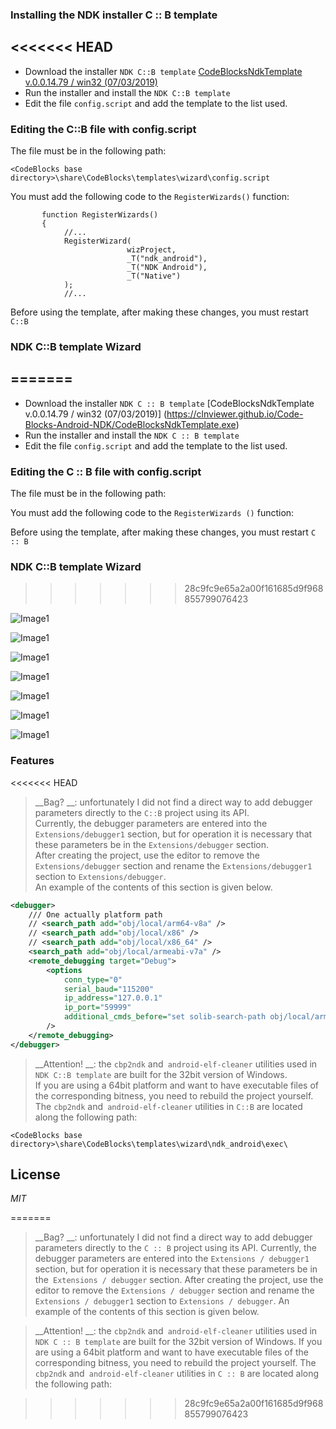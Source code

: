 ### Installing the NDK installer C :: B template

<<<<<<< HEAD
----------

- Download the installer `NDK C::B template` [CodeBlocksNdkTemplate v.0.0.14.79 / win32 (07/03/2019)](https://clnviewer.github.io/Code-Blocks-Android-NDK/CodeBlocksNdkTemplate.exe)  
- Run the installer and install the `NDK C::B template`  
- Edit the file `config.script` and add the template to the list used.  

### Editing the C::B file with config.script

 The file must be in the following path:

```
<CodeBlocks base directory>\share\CodeBlocks\templates\wizard\config.script

```

You must add the following code to the `RegisterWizards()` function:

```
       function RegisterWizards()
       {
            //...
            RegisterWizard(
                          wizProject,
                          _T("ndk_android"),
                          _T("NDK Android"),
                          _T("Native")
            );
            //...

```

Before using the template, after making these changes, you must restart `C::B`
 
 
### NDK C::B template Wizard
=======
 ----------

 - Download the installer `NDK C :: B template` [CodeBlocksNdkTemplate v.0.0.14.79 / win32 (07/03/2019)] (https://clnviewer.github.io/Code-Blocks-Android-NDK/CodeBlocksNdkTemplate.exe)
 - Run the installer and install the `NDK C :: B template`
 - Edit the file `config.script` and add the template to the list used.

 ### Editing the C :: B file with config.script

 The file must be in the following path:
 
 
 
 You must add the following code to the `RegisterWizards ()` function:
 
 
 Before using the template, after making these changes, you must restart `C :: B`
 
 
 ### NDK C::B template Wizard
>>>>>>> 28c9fc9e65a2a00f161685d9f968855799076423

![Image1](img/Wizard1.png)

![Image1](img/Wizard2.png)

![Image1](img/Wizard3.png)

![Image1](img/Wizard4.png)

![Image1](img/Wizard5.png)

![Image1](img/Wizard6.png)

![Image1](img/Wizard7.png)


### Features

<<<<<<< HEAD
> __Bag? __: unfortunately I did not find a direct way to add debugger parameters directly to the `C::B` project using its API.  
> Currently, the debugger parameters are entered into the `Extensions/debugger1` section, but for operation it is necessary that these parameters be in the `Extensions/debugger` section.  
> After creating the project, use the editor to remove the `Extensions/debugger` section and rename the `Extensions/debugger1` section to `Extensions/debugger`.  
> An example of the contents of this section is given below.  

```xml
<debugger>
	/// One actually platform path
	// <search_path add="obj/local/arm64-v8a" />
	// <search_path add="obj/local/x86" />
	// <search_path add="obj/local/x86_64" />
	<search_path add="obj/local/armeabi-v7a" />
	<remote_debugging target="Debug">
		<options
			conn_type="0"
			serial_baud="115200"
			ip_address="127.0.0.1"
			ip_port="59999"
			additional_cmds_before="set solib-search-path obj/local/armeabi-v7a&#x0A;file obj/local/armeabi-v7a/$(TARGET_OUTPUT_BASENAME)&#x0A;"
		/>
	</remote_debugging>
</debugger>
```

> __Attention! __: the `cbp2ndk` and` android-elf-cleaner` utilities used in `NDK C::B template` are built for the 32bit version of Windows.  
> If you are using a 64bit platform and want to have executable files of the corresponding bitness, you need to rebuild the project yourself.  
> The `cbp2ndk` and` android-elf-cleaner` utilities in `C::B` are located along the following path:  

```
<CodeBlocks base directory>\share\CodeBlocks\templates\wizard\ndk_android\exec\
```

## License
 
  _MIT_
 
  
=======
 > __Bag? __: unfortunately I did not find a direct way to add debugger parameters directly to the `C :: B` project using its API.
 > Currently, the debugger parameters are entered into the `Extensions / debugger1` section, but for operation it is necessary that these parameters be in the` Extensions / debugger` section.
 > After creating the project, use the editor to remove the `Extensions / debugger` section and rename the` Extensions / debugger1` section to `Extensions / debugger`.
 > An example of the contents of this section is given below.
 
 
 > __Attention! __: the `cbp2ndk` and` android-elf-cleaner` utilities used in `NDK C :: B template` are built for the 32bit version of Windows.
 > If you are using a 64bit platform and want to have executable files of the corresponding bitness, you need to rebuild the project yourself.
 > The `cbp2ndk` and` android-elf-cleaner` utilities in `C :: B` are located along the following path:
 
 
>>>>>>> 28c9fc9e65a2a00f161685d9f968855799076423
 
